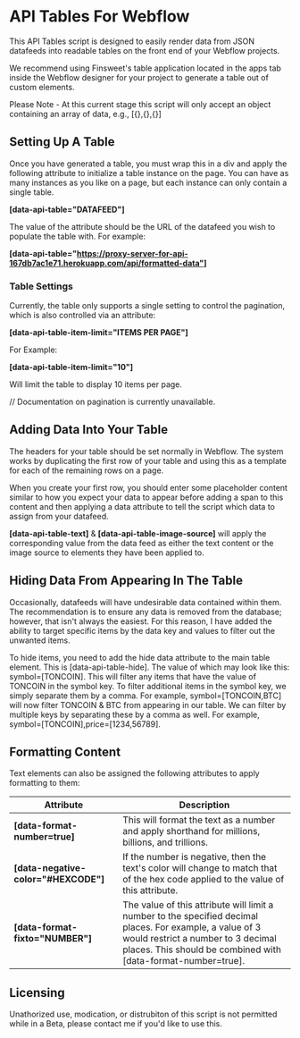
# API Tables For Webflow #

This API Tables script is designed to easily render data from JSON datafeeds into readable tables on the front end of your Webflow projects.

We recommend using Finsweet's table application located in the apps tab inside the Webflow designer for your project to generate a table out of custom elements.

Please Note - At this current stage this script will only accept an object containing an array of data, e.g., [{},{},{}]

## Setting Up A Table ##

Once you have generated a table, you must wrap this in a div and apply the following attribute to initialize a table instance on the page. You can have as many instances as you like on a page, but each instance can only contain a single table.

**[data-api-table="DATAFEED"]**

The value of the attribute should be the URL of the datafeed you wish to populate the table with. For example:

**[data-api-table="https://proxy-server-for-api-167db7ac1e71.herokuapp.com/api/formatted-data"]**

### Table Settings ###

Currently, the table only supports a single setting to control the pagination, which is also controlled via an attribute:

**[data-api-table-item-limit="ITEMS PER PAGE"]**

For Example:

**[data-api-table-item-limit="10"]**

Will limit the table to display 10 items per page.

// Documentation on pagination is currently unavailable.  

## Adding Data Into Your Table ##

The headers for your table should be set normally in Webflow. The system works by duplicating the first row of your table and using this as a template for each of the remaining rows on a page.

When you create your first row, you should enter some placeholder content similar to how you expect your data to appear before adding a span to this content and then applying a data attribute to tell the script which data to assign from your datafeed.

**[data-api-table-text]** & **[data-api-table-image-source]** will apply the corresponding value from the data feed as either the text content or the image source to elements they have been applied to.

## Hiding Data From Appearing In The Table ##

Occasionally, datafeeds will have undesirable data contained within them. The recommendation is to ensure any data is removed from the database; however, that isn't always the easiest. For this reason, I have added the ability to target specific items by the data key and values to filter out the unwanted items.

To hide items, you need to add the hide data attribute to the main table element. This is [data-api-table-hide]. The value of which may look like this: symbol=[TONCOIN]. This will filter any items that have the value of TONCOIN in the symbol key. To filter additional items in the symbol key, we simply separate them by a comma. For example, symbol=[TONCOIN,BTC] will now filter TONCOIN & BTC from appearing in our table. We can filter by multiple keys by separating these by a comma as well. For example, symbol=[TONCOIN],price=[1234,56789].

## Formatting Content ###

Text elements can also be assigned the following attributes to apply formatting to them:

| Attribute  | Description |
| ---------- | ----------- |
| **[data-format-number=true]** | This will format the text as a number and apply shorthand for millions, billions, and trillions. |
| **[data-negative-color="#HEXCODE"]** | If the number is negative, then the text's color will change to match that of the hex code applied to the value of this attribute. |
| **[data-format-fixto="NUMBER"]** | The value of this attribute will limit a number to the specified decimal places. For example, a value of 3 would restrict a number to 3 decimal places. This should be combined with [data-format-number=true]. |

## Licensing ###

Unathorized use, modication, or distrubiton of this script is not permitted while in a Beta, please contact me if you'd like to use this. 

